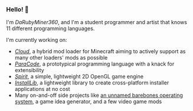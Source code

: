 ### Hello! 👋

I'm *DaRubyMiner360*, and I'm a student programmer and artist that knows 11 different programming languages.

I'm currently working on:
- *[Cloud](https://github.com/CloudLoaderMC/CloudLoader)*, a hybrid mod loader for Minecraft aiming to actively support as many other loaders' mods as possible
- *[ParaCode](https://github.com/ParaCodeLang/ParaCode)*, a prototypical programming language with a knack for extensibility
- *[Spirit](https://gitlab.com/DaRubyMiner360/Spirit)*, a simple, lightweight 2D OpenGL game engine
- *[InstallLib](https://github.com/DaRubyMiner360/InstallLib)*, a lightweight library to create cross-platform installer applications at no cost
- Many on-and-off side projects like [an unnamed barebones operating system](https://github.com/DaRubyMiner360/NewOS), a game idea generator, and a few video game mods
